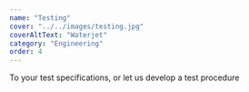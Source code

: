 ```yaml
---
name: "Testing"
cover: "../../images/testing.jpg"
coverAltText: "Waterjet"
category: "Engineering"
order: 4
---
```


To your test specifications, or let us develop a test procedure